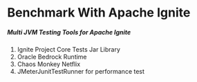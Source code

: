 # Benchmark With Apache Ignite

##### Multi JVM Testing Tools for Apache Ignite
 1. Ignite Project Core Tests Jar Library
 1. Oracle Bedrock Runtime
 1. Chaos Monkey Netflix
 1. JMeterJunitTestRunner for performance test

  